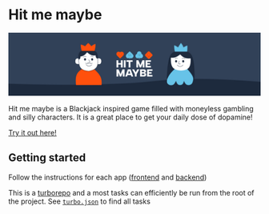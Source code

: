 # Hit me maybe

![cover image](cover.jpg)

Hit me maybe is a Blackjack inspired game filled with moneyless gambling and silly characters. It is a great place to get your daily dose of dopamine!

[Try it out here!](https://u09-frontend.vercel.app/landing)

## Getting started

Follow the instructions for each app ([frontend](./apps/frontend/README.md) and [backend](./apps/backend/README.md))

This is a [turborepo](https://turborepo.com/) and a most tasks can efficiently be run from the root of the project. See [`turbo.json`](turbo.json) to find all tasks